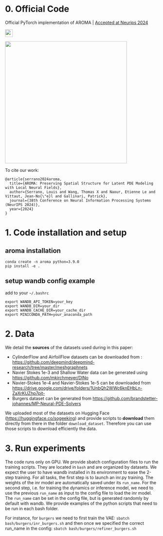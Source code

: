 

# 0. Official Code
Official PyTorch implementation of AROMA | [Accepted at Neurips 2024](https://openreview.net/forum?id=Aj8RKCGwjE&referrer=%5BAuthor%20Console%5D(%2Fgroup%3Fid%3DNeurIPS.cc%2F2024%2FConference%2FAuthors%23your-submissions))

<a href="https://arxiv.org/abs/2406.02176"><img
src="https://img.shields.io/badge/arXiv-AROMA-b31b1b.svg" height=25em></a>

<p float="left">
  <img src="./assets/new_aroma_inference_v2.j2" width="400"/>
</p>

To cite our work:

```
@article{serrano2024aroma,
  title={AROMA: Preserving Spatial Structure for Latent PDE Modeling with Local Neural Fields},
  author={Serrano, Louis and Wang, Thomas X and Naour, Etienne Le and Vittaut, Jean-No{\"e}l and Gallinari, Patrick},
  journal={38th Conference on Neural Information Processing Systems (NeurIPS 2024)},
  year={2024}
}
```

# 1. Code installation and setup
## aroma installation
```
conda create -n aroma python=3.9.0
pip install -e .
```

## setup wandb config example

add to your `~/.bashrc`
```
export WANDB_API_TOKEN=your_key
export WANDB_DIR=your_dir
export WANDB_CACHE_DIR=your_cache_dir
export MINICONDA_PATH=your_anaconda_path
```

# 2. Data

We detail the **sources** of the datasets used during in this paper:

* CylinderFlow and AirfoilFlow datasets can be downloaded from : https://github.com/deepmind/deepmind-research/tree/master/meshgraphnets
* Navier Stokes 1e-3 and Shallow Water data can be generated using https://github.com/mkirchmeyer/DINo 
* Navier-Stokes 1e-4 and Navier-Stokes 1e-5 can be downloaded from https://drive.google.com/drive/folders/1UnbQh2WWc6knEHbLn-ZaXrKUZhp7pjt-
* Burgers dataset can be generated from https://github.com/brandstetter-johannes/MP-Neural-PDE-Solvers

We uploaded most of the datasets on Hugging Face (https://huggingface.co/sogeeking) and provide scripts to **download** them directly from there in the folder `download_dataset`.
Therefore you can use those scripts to download efficiently the data.


# 3. Run experiments 

The code runs only on GPU. We provide sbatch configuration files to run the training scripts. They are located in `bash` and are organized by datasets.
We expect the user to have wandb installed in its environment to ease the 2-step training. 
For all tasks, the first step is to launch an inr.py training. The weights of the inr model are automatically saved under its `run_name`.
For the second step, i.e. for training the dynamics or inference model, we need to use the previous `run_name` as input to the config file to load the inr model. The `run_name` can be set in the config file, but is generated randomly by default with wandb.
We provide examples of the python scripts that need to be run in each bash folder.

For instance, for `burgers` we need to first train the VAE:
`sbatch bash/burgers/inr_burgers.sh`
and then once we specified the correct run_name in the config:
`sbatch bash/burgers/refiner_burgers.sh`










